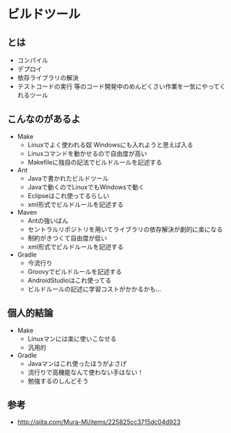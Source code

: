 <!-- vi: set expandtab sw=2 ts=2 softtabstop=2 :-->

# ビルドツール
## とは
  * コンパイル
  * デプロイ
  * 依存ライブラリの解決
  * テストコードの実行
  等のコード開発中のめんどくさい作業を一気にやってくれるツール

## こんなのがあるよ
  * Make
    + Linuxでよく使われる奴 Windowsにも入れようと思えば入る
    + Linuxコマンドを動かせるので自由度が高い
    + Makefileに独自の記法でビルドルールを記述する
  * Ant
    + Javaで書かれたビルドツール
    + Javaで動くのでLinuxでもWindowsで動く
    + Eclipseはこれ使ってるらしい
    + xml形式でビルドルールを記述する
  * Maven
    + Antの強いばん
    + セントラルリポジトリを用いてライブラリの依存解決が劇的に楽になる
    + 制約がきつくて自由度が低い
    + xml形式でビルドルールを記述する
  * Gradle
    + 今流行り
    + Groovyでビルドルールを記述する
    + AndroidStudioはこれ使ってる
    + ビルドルールの記述に学習コストがかかるかも...

## 個人的結論
  * Make
    + Linuxマンには楽に使いこなせる
    + 汎用的
  * Gradle
    + Javaマンはこれ使ったほうがよさげ
    + 流行りで高機能なんて使わない手はない！
    + 勉強するのしんどそう

## 参考
  * http://qiita.com/Mura-Mi/items/225825cc3715dc04d923
